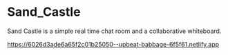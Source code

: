# Sand_Castle

Sand Castle is a simple real time chat room and a collaborative whiteboard.

https://6026d3ade6a65f2c01b25050--upbeat-babbage-6f5f61.netlify.app
